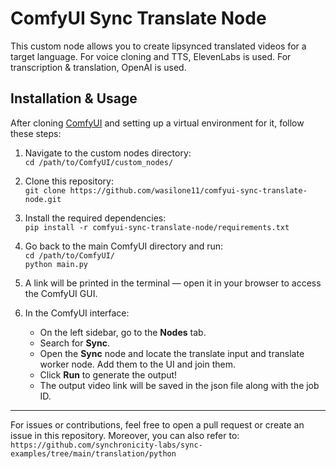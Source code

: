 # ComfyUI Sync Translate Node

This custom node allows you to create lipsynced translated videos for a target language. For voice cloning and TTS, ElevenLabs is used. For transcription & translation, OpenAI is used.

## Installation & Usage

After cloning [ComfyUI](https://github.com/comfyanonymous/ComfyUI) and setting up a virtual environment for it, follow these steps:

1. Navigate to the custom nodes directory:  
   `cd /path/to/ComfyUI/custom_nodes/`

2. Clone this repository:  
   `git clone https://github.com/wasilone11/comfyui-sync-translate-node.git`

3. Install the required dependencies:  
   `pip install -r comfyui-sync-translate-node/requirements.txt`

4. Go back to the main ComfyUI directory and run:  
   `cd /path/to/ComfyUI/`  
   `python main.py`

5. A link will be printed in the terminal — open it in your browser to access the ComfyUI GUI.

6. In the ComfyUI interface:  
   - On the left sidebar, go to the **Nodes** tab.  
   - Search for **Sync**.  
   - Open the **Sync** node and locate the translate input and translate worker node. Add them to the UI and join them.
   - Click **Run** to generate the output!
   - The output video link will be saved in the json file along with the job ID.

---

For issues or contributions, feel free to open a pull request or create an issue in this repository. Moreover, you can also refer to: `https://github.com/synchronicity-labs/sync-examples/tree/main/translation/python`

